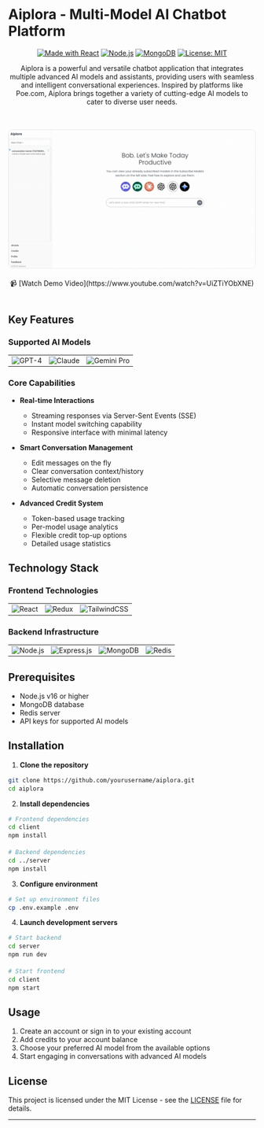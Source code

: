 # Aiplora - Multi-Model AI Chatbot Platform

<div align="center">

[![Made with React](https://img.shields.io/badge/Made_with-React-blue?logo=react&logoColor=white)](https://reactjs.org/)
[![Node.js](https://img.shields.io/badge/Powered_by-Node.js-43853d?logo=node.js&logoColor=white)](https://nodejs.org/)
[![MongoDB](https://img.shields.io/badge/Database-MongoDB-47A248?logo=mongodb&logoColor=white)](https://www.mongodb.com/)
[![License: MIT](https://img.shields.io/badge/License-MIT-yellow.svg)](https://opensource.org/licenses/MIT)

Aiplora is a powerful and versatile chatbot application that integrates multiple advanced AI models and assistants, providing users with seamless and intelligent conversational experiences. Inspired by platforms like Poe.com, Aiplora brings together a variety of cutting-edge AI models to cater to diverse user needs.

</div>

<br>
<br>
<div align="center">
  <img src="https://github.com/Sahira100/Aiplora/blob/main/aiplora.gif" alt="Aiplora Demo">
</div>

<div align="center">

<br>
📹 [Watch Demo Video](https://www.youtube.com/watch?v=UiZTiYObXNE)
  
</div>

<br>

## Key Features

### Supported AI Models
<div align="center">
<table>
<tr>
<td align="center"><img src="https://img.shields.io/badge/GPT--4-412991?style=for-the-badge&logo=openai&logoColor=white" alt="GPT-4"/></td>
<td align="center"><img src="https://img.shields.io/badge/Claude-000000?style=for-the-badge&logo=anthropic&logoColor=white" alt="Claude"/></td>
<td align="center"><img src="https://img.shields.io/badge/Gemini_Pro-4285F4?style=for-the-badge&logo=google&logoColor=white" alt="Gemini Pro"/></td>
</tr>
</table>
</div>

### Core Capabilities

- **Real-time Interactions**
  - Streaming responses via Server-Sent Events (SSE)
  - Instant model switching capability
  - Responsive interface with minimal latency

- **Smart Conversation Management**
  - Edit messages on the fly
  - Clear conversation context/history
  - Selective message deletion
  - Automatic conversation persistence

- **Advanced Credit System**
  - Token-based usage tracking
  - Per-model usage analytics
  - Flexible credit top-up options
  - Detailed usage statistics

## Technology Stack

### Frontend Technologies
<div align="center">
<table>
<tr>
<td align="center"><img src="https://img.shields.io/badge/React-61DAFB?style=for-the-badge&logo=react&logoColor=black" alt="React"/></td>
<td align="center"><img src="https://img.shields.io/badge/Redux-764ABC?style=for-the-badge&logo=redux&logoColor=white" alt="Redux"/></td>
<td align="center"><img src="https://img.shields.io/badge/Tailwind_CSS-38B2AC?style=for-the-badge&logo=tailwind-css&logoColor=white" alt="TailwindCSS"/></td>
</tr>
</table>
</div>

### Backend Infrastructure
<div align="center">
<table>
<tr>
<td align="center"><img src="https://img.shields.io/badge/Node.js-339933?style=for-the-badge&logo=node.js&logoColor=white" alt="Node.js"/></td>
<td align="center"><img src="https://img.shields.io/badge/Express.js-000000?style=for-the-badge&logo=express&logoColor=white" alt="Express.js"/></td>
<td align="center"><img src="https://img.shields.io/badge/MongoDB-47A248?style=for-the-badge&logo=mongodb&logoColor=white" alt="MongoDB"/></td>
<td align="center"><img src="https://img.shields.io/badge/Redis-DC382D?style=for-the-badge&logo=redis&logoColor=white" alt="Redis"/></td>
</tr>
</table>
</div>

## Prerequisites

- Node.js v16 or higher
- MongoDB database
- Redis server
- API keys for supported AI models

## Installation

1. **Clone the repository**
```bash
git clone https://github.com/yourusername/aiplora.git
cd aiplora
```

2. **Install dependencies**
```bash
# Frontend dependencies
cd client
npm install

# Backend dependencies
cd ../server
npm install
```

3. **Configure environment**
```bash
# Set up environment files
cp .env.example .env
```

4. **Launch development servers**
```bash
# Start backend
cd server
npm run dev

# Start frontend
cd client
npm start
```

## Usage

1. Create an account or sign in to your existing account
2. Add credits to your account balance
3. Choose your preferred AI model from the available options
4. Start engaging in conversations with advanced AI models

## License

This project is licensed under the MIT License - see the [LICENSE](LICENSE) file for details.

---
